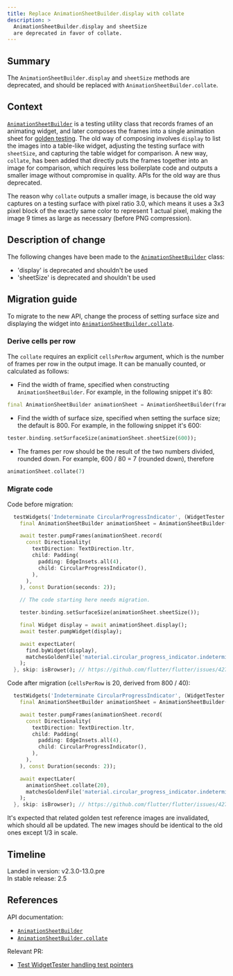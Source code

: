```yaml
---
title: Replace AnimationSheetBuilder.display with collate
description: >
  AnimationSheetBuilder.display and sheetSize
  are deprecated in favor of collate.
---
```


## Summary

The `AnimationSheetBuilder.display` and `sheetSize`
methods are deprecated, and should be replaced with
`AnimationSheetBuilder.collate`.

## Context

[`AnimationSheetBuilder`][] is a testing utility
class that records frames of an animating widget,
and later composes the frames into a single
animation sheet for [golden testing][]. The old way
of composing involves `display` to list the images
into a table-like widget, adjusting the testing
surface with `sheetSize`, and capturing the table
widget for comparison. A new way, `collate`, has
been added that directly puts the frames together
into an image for comparison, which requires less
boilerplate code and outputs a smaller image without
compromise in quality. APIs for the old way are thus
deprecated.

The reason why `collate` outputs a smaller image,
is because the old way captures on a testing surface
with pixel ratio 3.0, which means it uses a 3x3 pixel
block of the exactly same color to represent 1 actual
pixel, making the image 9 times as large as necessary
(before PNG compression).

## Description of change

The following changes have been made to the
[`AnimationSheetBuilder`][] class:

* 'display' is deprecated and shouldn't be used
* 'sheetSize' is deprecated and shouldn't be used

## Migration guide

To migrate to the new API, change the process of setting
surface size and displaying the widget into
[`AnimationSheetBuilder.collate`][].

### Derive cells per row

The `collate` requires an explicit `cellsPerRow`
argument, which is the number of frames per
row in the output image. It can be manually counted,
or calculated as follows:

* Find the width of frame, specified when constructing
  `AnimationSheetBuilder`. For example, in the following
  snippet it's 80:

```dart
final AnimationSheetBuilder animationSheet = AnimationSheetBuilder(frameSize: const Size(80, 30));
```

* Find the width of surface size, specified when
  setting the surface size; the default is 800.
  For example, in the following snippet it's 600:

```dart
tester.binding.setSurfaceSize(animationSheet.sheetSize(600));
```

* The frames per row should be the result of the two
  numbers divided, rounded down. For example,
  600 / 80 = 7 (rounded down), therefore

```dart
animationSheet.collate(7)
```

### Migrate code

Code before migration:

```dart
  testWidgets('Indeterminate CircularProgressIndicator', (WidgetTester tester) async {
    final AnimationSheetBuilder animationSheet = AnimationSheetBuilder(frameSize: const Size(40, 40));

    await tester.pumpFrames(animationSheet.record(
      const Directionality(
        textDirection: TextDirection.ltr,
        child: Padding(
          padding: EdgeInsets.all(4),
          child: CircularProgressIndicator(),
        ),
      ),
    ), const Duration(seconds: 2));

    // The code starting here needs migration.

    tester.binding.setSurfaceSize(animationSheet.sheetSize());

    final Widget display = await animationSheet.display();
    await tester.pumpWidget(display);

    await expectLater(
      find.byWidget(display),
      matchesGoldenFile('material.circular_progress_indicator.indeterminate.png'),
    );
  }, skip: isBrowser); // https://github.com/flutter/flutter/issues/42767
```

Code after migration (`cellsPerRow` is 20, derived from 800 / 40):

```dart
  testWidgets('Indeterminate CircularProgressIndicator', (WidgetTester tester) async {
    final AnimationSheetBuilder animationSheet = AnimationSheetBuilder(frameSize: const Size(40, 40));

    await tester.pumpFrames(animationSheet.record(
      const Directionality(
        textDirection: TextDirection.ltr,
        child: Padding(
          padding: EdgeInsets.all(4),
          child: CircularProgressIndicator(),
        ),
      ),
    ), const Duration(seconds: 2));

    await expectLater(
      animationSheet.collate(20),
      matchesGoldenFile('material.circular_progress_indicator.indeterminate.png'),
    );
  }, skip: isBrowser); // https://github.com/flutter/flutter/issues/42767
```

It's expected that related golden test reference images
are invalidated, which should all be updated. The new
images should be identical to the old ones except
1/3 in scale.

## Timeline

Landed in version: v2.3.0-13.0.pre<br>
In stable release: 2.5

## References

API documentation:

* [`AnimationSheetBuilder`][]
* [`AnimationSheetBuilder.collate`][]

Relevant PR:

* [Test WidgetTester handling test pointers][]

[`AnimationSheetBuilder`]: {{site.api}}/flutter/flutter_test/AnimationSheetBuilder-class.html
[`AnimationSheetBuilder.collate`]: {{site.api}}/flutter/flutter_test/AnimationSheetBuilder/collate.html
[golden testing]: {{site.api}}/flutter/flutter_test/matchesGoldenFile.html
[Test WidgetTester handling test pointers]: {{site.repo.flutter}}/pull/83337
